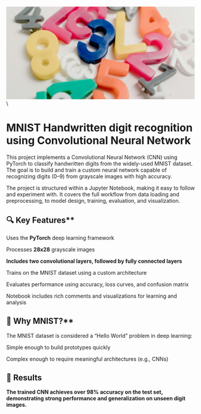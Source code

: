![alt text](pexels-tara-winstead-7111523.jpg)\
# MNIST Handwritten digit recognition using Convolutional Neural Network
This project implements a Convolutional Neural Network (CNN) using PyTorch to classify handwritten digits from the widely-used MNIST dataset. The goal is to build and train a custom neural network capable of recognizing digits (0–9) from grayscale images with high accuracy.

The project is structured within a Jupyter Notebook, making it easy to follow and experiment with. It covers the full workflow from data loading and preprocessing, to model design, training, evaluation, and visualization.

## 🔍 Key Features**
Uses the **PyTorch** deep learning framework

Processes **28x28** grayscale images

**Includes two convolutional layers, followed by fully connected layers**

Trains on the MNIST dataset using a custom architecture

Evaluates performance using accuracy, loss curves, and confusion matrix

Notebook includes rich comments and visualizations for learning and analysis

## 🧠 Why MNIST?**
The MNIST dataset is considered a “Hello World” problem in deep learning:

Simple enough to build prototypes quickly

Complex enough to require meaningful architectures (e.g., CNNs)

## 🎯 Results
**The trained CNN achieves over 98% accuracy on the test set, demonstrating strong performance and generalization on unseen digit images.**
